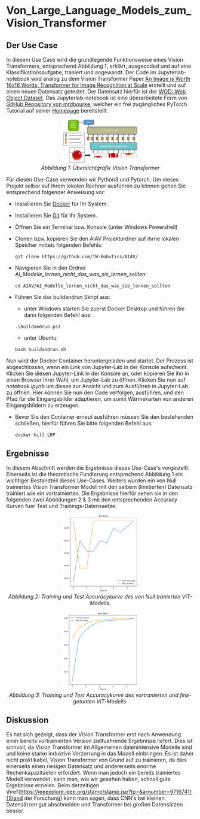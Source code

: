 # Von_Large_Language_Models_zum_Vision_Transformer

## Der Use Case

In diesem Use Case wird die grundlegende Funktionsweise eines Vision Transformers, entsprechend Abbildung 1, erklärt, ausgecoded und auf eine Klassifikationsaufgabe, traniert und angewandt. Der Code im Jupyterlab-notebook wird analog zu dem Vision Transformer Paper [An Image is Worth 16x16 Words: Transformer for Image Recognition at Scale](https://arxiv.org/pdf/2010.11929.pdf) erstellt und auf einen neuen Datensatz getestet. Der Datensatz hierfür ist der [WOD: Web Object Dataset](https://www.acin.tuwien.ac.at/vision-for-robotics/software-tools/autonomous-robot-indoor-dataset/). Das Jupyterlab-notebook ist eine überarbeitete Form von [GitHub Repository von mrdbourke](https://github.com/mrdbourke/pytorch-deep-learning), welcher ein frei zugängliches PyTorch Tutorial auf seiner [Homepage](https://www.learnpytorch.io/) bereitstellt.



<p align="center">
  <img alt="ViT" src="images/Abbildung_1.PNG" width="40%" height="40%">
  <br>
    <em>Abbildung 1: Übersichtgrafik Vision Transformer</em>
</p>


Für diesen Use-Case verwenden wir Python3 und Pytorch. Um dieses Projekt selber auf Ihrem lokalen Rechner ausführen zu können gehen Sie entsprechend folgender Anweisung vor:

- Installieren Sie [Docker](https://docs.docker.com/engine/install/) für Ihr System.

- Installieren Sie [Git](https://git-scm.com/book/en/v2/Getting-Started-Installing-Git) für Ihr System.

- Öffnen Sie ein Terminal bzw. Konsole (unter Windows Powershell)

- Clonen bzw. kopieren Sie den AIAV Projektordner auf ihrne lokalen Speicher mittels folgenden Befehls:

    ```console
    git clone https://github.com/TW-Robotics/AIAV/
    ```
- Navigieren Sie in den Ordner *AI_Modelle_lernen_nicht_das_was_sie_lernen_sollten*:
    ```console
    cd AIAV/AI_Modelle_lernen_nicht_das_was_sie_lernen_sollten
    ```

- Führen Sie das buildandrun Skript aus:
    - unter Windows starten Sie zuerst Docker Desktop und führen Sie dann folgenden Befehl aus:

     ```console
    .\buildandrun.ps1
    ```
    - unter Ubuntu:
     ```console
    bash buildandrun.sh
    ```
Nun wird der Docker Container heruntergeladen und startet. Der Prozess ist abgeschlossen, wenn ein Link von Jupyter-Lab in der Konsole aufscheint. Klicken Sie diesen Jupyter-Link in der Konsole an, oder kopieren Sie ihn in einen Browser Ihrer Wahl, um Jupyter-Lab zu öffnen.
Klicken Sie nun auf *notebook.ipynb* um dieses zur Ansicht und zum Ausführen in Jupyter-Lab zu öffnen. Hier können Sie nun den Code verfolgen, ausführen, und den Pfad für die Eingangsbilder adaptieren, um somit Wärmekarten von anderen Eingangsbildern zu erzeugen.

- Bevor Sie den Container erneut ausführen müssen Sie den bestehenden schließen, hierfür führen Sie bitte folgenden Befehl aus:

    ```console
    docker kill LRP
    ```

## Ergebnisse
In diesem Abschnitt werden die Ergebnisse dieses Use-Case's vorgestellt. Einerseits ist die theoretische Fundierung entsprechend Abbildung 1 ein wichtiger Bestandteil dieses Use-Cases. Weiters wurden ein von Null trainiertes Vision Transformer Modell mit den selbem (limitierten) Datensatz trainiert wie ein vortrainiertes. Die Ergebnisse hierfür sehen sie in den folgenden zwei Abbildungen 2 & 3 mit den entsprechenden Accuracy Kurven fuer Test und Trainings-Datensaetze:

<p align="center">
  <img alt="ViT" src="images/Abbildung_5.PNG" width="40%" height="40%">
  <br>
    <em>Abbildung 2: Training und Test Accuracykurve des von Null tranierten ViT-Modells.</em>
</p>

<p align="center">
  <img alt="ViT" src="images/Abbildung_6.PNG" width="40%" height="40%">
  <br>
    <em>Abbildung 3: Training und Test Accuracykurve des vortranierten und fine-getunten ViT-Modells.</em>
</p>



## Diskussion 

Es hat sich gezeigt, dass der Vision Transformer erst nach Anwendung einer bereits vortrainierten Version zielfuehrende Ergebnisse liefert. Dies ist sinnvoll, da Vision Transformer im Allgemeinen datenintensive Modelle sind und keine starke induktive Verzerrung in das Modell einbringen. Es ist daher nicht praktikabel, Vision Transformer von Grund auf zu trainieren, da dies einerseits einen riesigen Datensatz und andererseits enorme Rechenkapazitaeten erfordert. Wenn man jedoch ein bereits trainiertes Modell verwendet, kann man, wie wir gesehen haben, schnell gute Ergebnisse erzielen. Beim derzeitigen \href{https://ieeexplore.ieee.org/stamp/stamp.jsp?tp=&arnumber=9716741}{Stand der Forschung} kann man sagen, dass CNN's bei kleinen Datensätzen gut abschneiden und Transformer bei großen Datensätzen besser.
